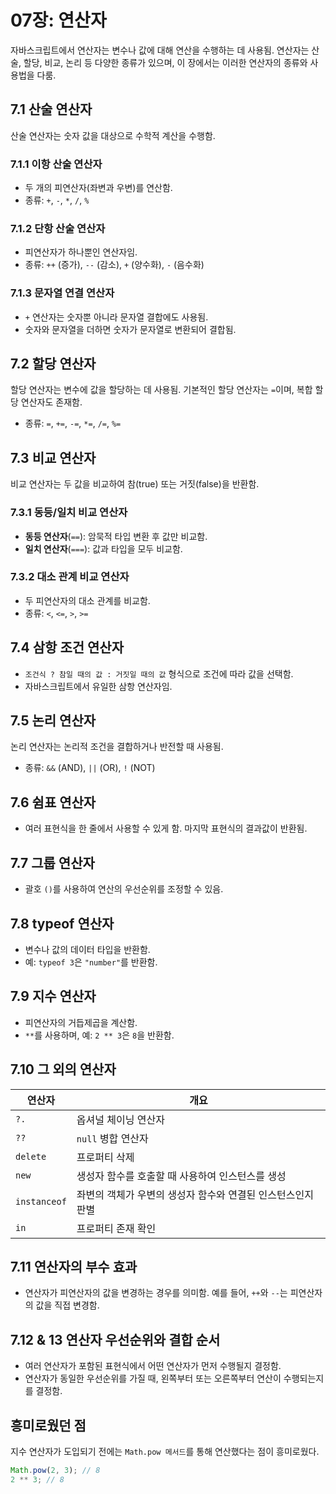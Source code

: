 # 07장: 연산자

자바스크립트에서 연산자는 변수나 값에 대해 연산을 수행하는 데 사용됨. 연산자는 산술, 할당, 비교, 논리 등 다양한 종류가 있으며, 이 장에서는 이러한 연산자의 종류와 사용법을 다룸.

## 7.1 산술 연산자
산술 연산자는 숫자 값을 대상으로 수학적 계산을 수행함.

### 7.1.1 이항 산술 연산자
- 두 개의 피연산자(좌변과 우변)를 연산함.
- 종류: `+`, `-`, `*`, `/`, `%`

### 7.1.2 단항 산술 연산자
- 피연산자가 하나뿐인 연산자임.
- 종류: `++` (증가), `--` (감소), `+` (양수화), `-` (음수화)

### 7.1.3 문자열 연결 연산자
- `+` 연산자는 숫자뿐 아니라 문자열 결합에도 사용됨.
- 숫자와 문자열을 더하면 숫자가 문자열로 변환되어 결합됨.

## 7.2 할당 연산자
할당 연산자는 변수에 값을 할당하는 데 사용됨. 기본적인 할당 연산자는 `=`이며, 복합 할당 연산자도 존재함.
- 종류: `=`, `+=`, `-=`, `*=`, `/=`, `%=`

## 7.3 비교 연산자
비교 연산자는 두 값을 비교하여 참(true) 또는 거짓(false)을 반환함.

### 7.3.1 동등/일치 비교 연산자
- **동등 연산자**(`==`): 암묵적 타입 변환 후 값만 비교함.
- **일치 연산자**(`===`): 값과 타입을 모두 비교함.

### 7.3.2 대소 관계 비교 연산자
- 두 피연산자의 대소 관계를 비교함.
- 종류: `<`, `<=`, `>`, `>=`

## 7.4 삼항 조건 연산자
- `조건식 ? 참일 때의 값 : 거짓일 때의 값` 형식으로 조건에 따라 값을 선택함.
- 자바스크립트에서 유일한 삼항 연산자임.

## 7.5 논리 연산자
논리 연산자는 논리적 조건을 결합하거나 반전할 때 사용됨.
- 종류: `&&` (AND), `||` (OR), `!` (NOT)

## 7.6 쉼표 연산자
- 여러 표현식을 한 줄에서 사용할 수 있게 함. 마지막 표현식의 결과값이 반환됨.

## 7.7 그룹 연산자
- 괄호 `()`를 사용하여 연산의 우선순위를 조정할 수 있음.

## 7.8 typeof 연산자
- 변수나 값의 데이터 타입을 반환함.
- 예: `typeof 3`은 `"number"`를 반환함.

## 7.9 지수 연산자
- 피연산자의 거듭제곱을 계산함.
- `**`를 사용하며, 예: `2 ** 3`은 `8`을 반환함.

## 7.10 그 외의 연산자

| 연산자       | 개요                                             |
|--------------|--------------------------------------------------|
| `?.`         | 옵셔널 체이닝 연산자                             |
| `??`         | `null` 병합 연산자                               |
| `delete`     | 프로퍼티 삭제                                    |
| `new`        | 생성자 함수를 호출할 때 사용하여 인스턴스를 생성 |
| `instanceof` | 좌변의 객체가 우변의 생성자 함수와 연결된 인스턴스인지 판별 |
| `in`         | 프로퍼티 존재 확인                               |


## 7.11 연산자의 부수 효과
- 연산자가 피연산자의 값을 변경하는 경우를 의미함. 예를 들어, `++`와 `--`는 피연산자의 값을 직접 변경함.

## 7.12 & 13 연산자 우선순위와 결합 순서
- 여러 연산자가 포함된 표현식에서 어떤 연산자가 먼저 수행될지 결정함. 
- 연산자가 동일한 우선순위를 가질 때, 왼쪽부터 또는 오른쪽부터 연산이 수행되는지를 결정함.


## 흥미로웠던 점
지수 연산자가 도입되기 전에는 `Math.pow 메서드`를 통해 연산했다는 점이 흥미로웠다.
```jsx
Math.pow(2, 3); // 8
2 ** 3; // 8
```

